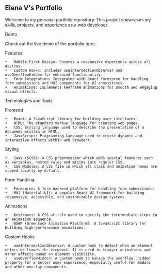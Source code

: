 ## Elena V's Portfolio

Welcome to my personal portfolio repository. This project showcases my skills, projects, and experience as a web developer.

Demo

Check out the live demo of the portfolio here.

Features

	•	Mobile-First Design: Ensures a responsive experience across all devices.
	•	Custom Hooks: Includes useIntersectionObserver and useOverflowHidden for enhanced functionality.
	•	Form Integration: Integrated with React Formspree for handling form submissions and MUI components for UI consistency.
	•	Animations: Implements keyframe animations for smooth and engaging visual effects.

Technologies and Tools

Frontend

	•	React: A JavaScript library for building user interfaces.
	•	HTML: The standard markup language for creating web pages.
	•	CSS: Styling language used to describe the presentation of a document written in HTML.
	•	JavaScript: Programming language used to create dynamic and interactive effects within web browsers.

Styling

	•	Sass (SCSS): A CSS preprocessor which adds special features such as variables, nested rules and mixins into regular CSS.
	•	CSS Modules: A CSS file in which all class and animation names are scoped locally by default.

Form Handling

	•	Formspree: A form backend platform for handling form submissions.
	•	MUI (Material-UI): A popular React UI framework for building responsive, accessible, and customizable design systems.

Animations

	•	Keyframes: A CSS at-rule used to specify the intermediate steps in an animation sequence.
	•	GSAP (GreenSock Animation Platform): A JavaScript library for building high-performance animations.

Custom Hooks

	•	useIntersectionObserver: A custom hook to detect when an element enters or leaves the viewport. It is used to trigger animations and other effects based on element visibility.
	•	useOverflowHidden: A custom hook to manage the overflow: hidden property for a better user experience, especially useful for modals and other overlay components.
